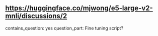 ## https://huggingface.co/mjwong/e5-large-v2-mnli/discussions/2

contains_question: yes
question_part: Fine tuning script?